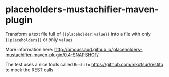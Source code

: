 placeholders-mustachifier-maven-plugin
======================================

Transform a text file full of `{{placeholder:value}}` into a file with only `{{placeholders}}` or only `values`.

More information here: http://bmoussaud.github.io/placeholders-mustachifier-maven-plugin/0.4-SNAPSHOT/

The test uses a nice tools called `Restito` https://github.com/mkotsur/restito to mock the REST calls 


